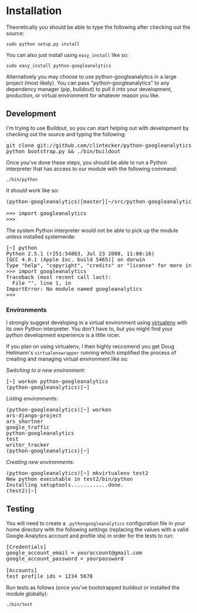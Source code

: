 Installation
============

Theoretically you should be able to type the following after checking out the source:

`sudo python setup.py install`

You can also just install using `easy_install` like so:

`sudo easy_install python-googleanalytics`

Alternatively you may choose to use python-googleanalytics in a large project (most likely).  You can pass "python-googleanalytics" to any dependency manager (pip, buildout) to pull it into your development, production, or virtual environment for whatever reason you like.

## Development ##

I'm trying to use Buildout, so you can start helping out with development by checking out the source and typing the following:

<pre>
git clone git://github.com/clintecker/python-googleanalytics.git
python bootstrap.py && ./bin/buildout
</pre>

Once you've done these steps, you should be able to run a Python interpreter that has access to our module with the following command:

`./bin/python`

It should work like so:

<pre>
(python-googleanalytics)[master][~/src/python-googleanalytics] ./bin/python

>>> import googleanalytics
>>> 
</pre>

The system Python interpreter would not be able to pick up the module unless installed systemwide:

<pre>
[~] python
Python 2.5.1 (r251:54863, Jul 23 2008, 11:00:16) 
[GCC 4.0.1 (Apple Inc. build 5465)] on darwin
Type "help", "copyright", "credits" or "license" for more information.
>>> import googleanalytics
Traceback (most recent call last):
  File "<stdin>", line 1, in <module>
ImportError: No module named googleanalytics
>>>
</pre>

### Environments ###

I strongly suggest developing in a virtual environment using [virtualenv](http://pypi.python.org/pypi/virtualenv) with its own Python interpreter.  You don't have to, but you might find your python development experience is a little nicer.

If you plan on using virtualenv, I then highly reccomend you get Doug Hellmann's `virtualenvwrapper` running which simplified the process of creating and managing virtual environment like so:

*Switching to a new environment:*

<pre>
[~] workon python-googleanalytics
(python-googleanalytics)[~]
</pre>

*Listing environments:*

<pre>
(python-googleanalytics)[~] workon
ars-django-project
ars_shortner
google_traffic
python-googleanalytics
test
writer_tracker
(python-googleanalytics)[~]
</pre>

*Creating new environments:*

<pre>
(python-googleanalytics)[~] mkvirtualenv test2
New python executable in test2/bin/python
Installing setuptools............done.
(test2)[~]
</pre>

## Testing ##
You will need to create a `.pythongoogleanalytics` configuration file in your home directory with the following settings (replacing the values with a valid Google Analytics account and profile ids) in order for the tests to run:

<pre>
[Credentials]
google_account_email = youraccount@gmail.com
google_account_password = yourpassword

[Accounts]
test_profile_ids = 1234 5678
</pre>

Run tests as follows (once you've bootstrapped buildout or installed the module globally):

`./bin/test`